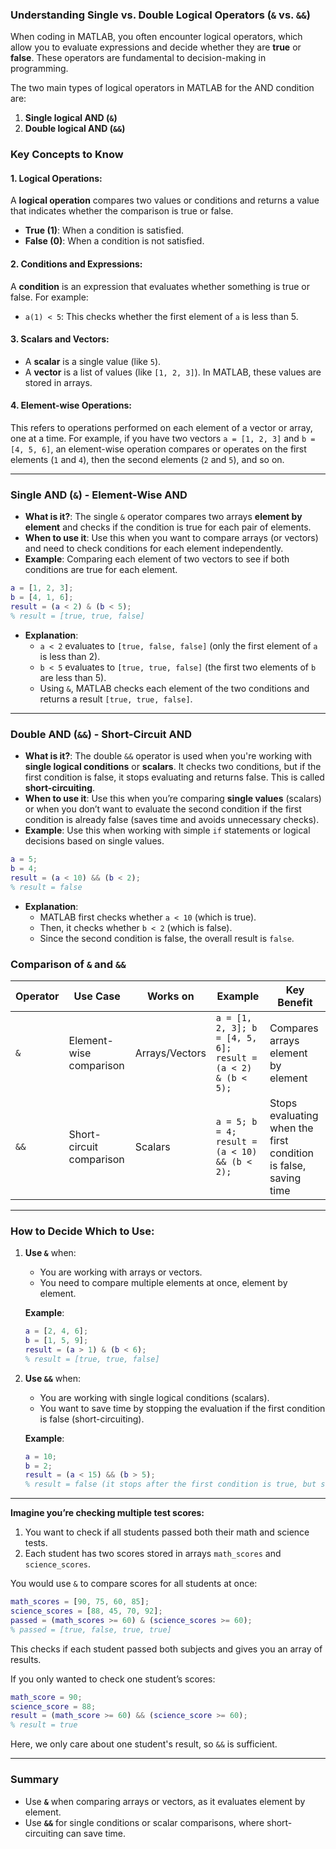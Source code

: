 ### Understanding Single vs. Double Logical Operators (`&` vs. `&&`)

When coding in MATLAB, you often encounter logical operators, which allow you to evaluate expressions and decide whether they are **true** or **false**. These operators are fundamental to decision-making in programming.

The two main types of logical operators in MATLAB for the AND condition are:
1. **Single logical AND (`&`)**
2. **Double logical AND (`&&`)**

### Key Concepts to Know

#### 1. **Logical Operations**:
A **logical operation** compares two values or conditions and returns a value that indicates whether the comparison is true or false.
- **True (1)**: When a condition is satisfied.
- **False (0)**: When a condition is not satisfied.

#### 2. **Conditions and Expressions**:
A **condition** is an expression that evaluates whether something is true or false. For example:
- `a(1) < 5`: This checks whether the first element of `a` is less than 5.

#### 3. **Scalars and Vectors**:
- A **scalar** is a single value (like `5`).
- A **vector** is a list of values (like `[1, 2, 3]`). In MATLAB, these values are stored in arrays.

#### 4. **Element-wise Operations**:
This refers to operations performed on each element of a vector or array, one at a time. For example, if you have two vectors `a = [1, 2, 3]` and `b = [4, 5, 6]`, an element-wise operation compares or operates on the first elements (`1` and `4`), then the second elements (`2` and `5`), and so on.

---

### Single AND (`&`) - Element-Wise AND

- **What is it?**: The single `&` operator compares two arrays **element by element** and checks if the condition is true for each pair of elements.
- **When to use it**: Use this when you want to compare arrays (or vectors) and need to check conditions for each element independently.
- **Example**: Comparing each element of two vectors to see if both conditions are true for each element.
  
```matlab
a = [1, 2, 3];
b = [4, 1, 6];
result = (a < 2) & (b < 5);
% result = [true, true, false]
```
- **Explanation**: 
  - `a < 2` evaluates to `[true, false, false]` (only the first element of `a` is less than 2).
  - `b < 5` evaluates to `[true, true, false]` (the first two elements of `b` are less than 5).
  - Using `&`, MATLAB checks each element of the two conditions and returns a result `[true, true, false]`.

---

### Double AND (`&&`) - Short-Circuit AND

- **What is it?**: The double `&&` operator is used when you're working with **single logical conditions** or **scalars**. It checks two conditions, but if the first condition is false, it stops evaluating and returns false. This is called **short-circuiting**.
- **When to use it**: Use this when you’re comparing **single values** (scalars) or when you don’t want to evaluate the second condition if the first condition is already false (saves time and avoids unnecessary checks).
- **Example**: Use this when working with simple `if` statements or logical decisions based on single values.

```matlab
a = 5;
b = 4;
result = (a < 10) && (b < 2);
% result = false
```
- **Explanation**:
  - MATLAB first checks whether `a < 10` (which is true).
  - Then, it checks whether `b < 2` (which is false).
  - Since the second condition is false, the overall result is `false`.

### Comparison of `&` and `&&`

| Operator | Use Case | Works on | Example | Key Benefit |
|----------|-----------|----------|---------|-------------|
| `&` | Element-wise comparison | Arrays/Vectors | `a = [1, 2, 3]; b = [4, 5, 6]; result = (a < 2) & (b < 5);` | Compares arrays element by element |
| `&&` | Short-circuit comparison | Scalars | `a = 5; b = 4; result = (a < 10) && (b < 2);` | Stops evaluating when the first condition is false, saving time |

---

### How to Decide Which to Use:

1. **Use `&`** when:
   - You are working with arrays or vectors.
   - You need to compare multiple elements at once, element by element.
   
   **Example**:
   ```matlab
   a = [2, 4, 6];
   b = [1, 5, 9];
   result = (a > 1) & (b < 6);
   % result = [true, true, false]
   ```

2. **Use `&&`** when:
   - You are working with single logical conditions (scalars).
   - You want to save time by stopping the evaluation if the first condition is false (short-circuiting).
   
   **Example**:
   ```matlab
   a = 10;
   b = 2;
   result = (a < 15) && (b > 5);
   % result = false (it stops after the first condition is true, but second is false)
   ```

---

**Imagine you’re checking multiple test scores:**

1. You want to check if all students passed both their math and science tests.
2. Each student has two scores stored in arrays `math_scores` and `science_scores`.

You would use `&` to compare scores for all students at once:
```matlab
math_scores = [90, 75, 60, 85];
science_scores = [88, 45, 70, 92];
passed = (math_scores >= 60) & (science_scores >= 60);
% passed = [true, false, true, true]
```
This checks if each student passed both subjects and gives you an array of results.

If you only wanted to check one student’s scores:
```matlab
math_score = 90;
science_score = 88;
result = (math_score >= 60) && (science_score >= 60);
% result = true
```
Here, we only care about one student's result, so `&&` is sufficient.

---

### Summary

- Use **`&`** when comparing arrays or vectors, as it evaluates element by element.
- Use **`&&`** for single conditions or scalar comparisons, where short-circuiting can save time.